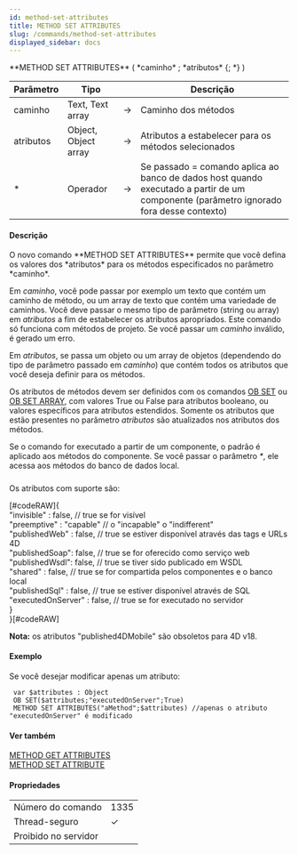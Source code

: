 ```yaml
---
id: method-set-attributes
title: METHOD SET ATTRIBUTES
slug: /commands/method-set-attributes
displayed_sidebar: docs
---
```


<!--REF #_command_.METHOD SET ATTRIBUTES.Syntax-->**METHOD SET ATTRIBUTES** ( *caminho* ; *atributos* {; *} )<!-- END REF-->
<!--REF #_command_.METHOD SET ATTRIBUTES.Params-->
| Parâmetro | Tipo |  | Descrição |
| --- | --- | --- | --- |
| caminho | Text, Text array | &#8594;  | Caminho dos métodos |
| atributos | Object, Object array | &#8594;  | Atributos a estabelecer para os métodos selecionados |
| * | Operador | &#8594;  | Se passado = comando aplica ao banco de dados host quando executado a partir de um componente (parâmetro ignorado fora desse contexto) |

<!-- END REF-->

#### Descrição 

<!--REF #_command_.METHOD SET ATTRIBUTES.Summary-->O novo comando **METHOD SET ATTRIBUTES** permite que você defina os valores dos *atributos* para os métodos especificados no parâmetro *caminho*.<!-- END REF-->

Em *caminho*, você pode passar por exemplo um texto que contém um caminho de método, ou um array de texto que contém uma variedade de caminhos. Você deve passar o mesmo tipo de parâmetro (string ou array) em *atributos* a fim de estabelecer os atributos apropriados. Este comando só funciona com métodos de projeto. Se você passar um *caminho* inválido, é gerado um erro.  
  
Em *atributos*, se passa um objeto ou um array de objetos (dependendo do tipo de parâmetro passado em *caminho*) que contém todos os atributos que você deseja definir para os métodos.  
  
Os atributos de métodos devem ser definidos com os comandos [OB SET](ob-set.md) ou [OB SET ARRAY](ob-set-array.md), com valores True ou False para atributos booleano, ou valores específicos para atributos estendidos. Somente os atributos que estão presentes no parâmetro *atributos* são atualizados nos atributos dos métodos.  
  
Se o comando for executado a partir de um componente, o padrão é aplicado aos métodos do componente. Se você passar o parâmetro *\**, ele acessa aos métodos do banco de dados local.  
  
  
##### 

Os atributos com suporte são:

\[#codeRAW\]{  
 "invisible" : false, // true se for visível  
 "preemptive" : "capable" // o "incapable" o "indifferent"  
 "publishedWeb" : false, // true se estiver disponível através das tags e URLs 4D  
 "publishedSoap": false, // true se for oferecido como serviço web  
 "publishedWsdl": false, // true se tiver sido publicado em WSDL  
 "shared" : false, // true se for compartida pelos componentes e o banco local  
 "publishedSql" : false, // true se estiver disponível através de SQL  
 "executedOnServer" : false, // true se for executado no servidor  
 }  
}\[#codeRAW\]

**Nota:** os atributos "published4DMobile" são obsoletos para 4D v18.

#### Exemplo 

Se você desejar modificar apenas um atributo:

```4d
 var $attributes : Object
 OB SET($attributes;"executedOnServer";True)
 METHOD SET ATTRIBUTES("aMethod";$attributes) //apenas o atributo "executedOnServer" é modificado
```

#### Ver também 

[METHOD GET ATTRIBUTES](method-get-attributes.md)  
[METHOD SET ATTRIBUTE](method-set-attribute.md)  

#### Propriedades
|  |  |
| --- | --- |
| Número do comando | 1335 |
| Thread-seguro | &check; |
| Proibido no servidor ||


